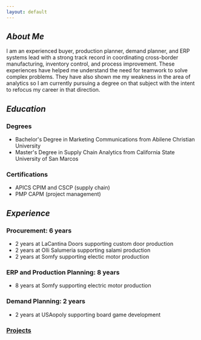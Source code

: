 ```yaml
---
layout: default
---
```



## *About Me*

I am an experienced buyer, production planner, demand planner, and ERP systems lead with a strong track record in coordinating cross-border manufacturing, inventory control, and process improvement. These experiences have helped me understand the need for teamwork to solve complex problems.  They have also shown me my weakness in the area of analytics so I am currently pursuing a degree on that subject with the intent to refocus my career in that direction.

## *Education*
### Degrees
- Bachelor's Degree in Marketing Communications from Abilene Christian University
- Master's Degree in Supply Chain Analytics from California State University of San Marcos

### Certifications
- APICS CPIM and CSCP  (supply chain)
- PMP CAPM  (project management)

## *Experience*

### Procurement: 6 years
  - 2 years at LaCantina Doors supporting custom door production
  - 2 years at Olli Salumeria supporting salami production
  - 2 years at Somfy supporting electic motor production

### ERP and Production Planning: 8 years
  - 8 years at Somfy supporting electric motor production

### Demand Planning: 2 years
  - 2 years at USAopoly supporting board game development



### [Projects](subpage_1/index.md#creating-a-personal-portfolio-website)


